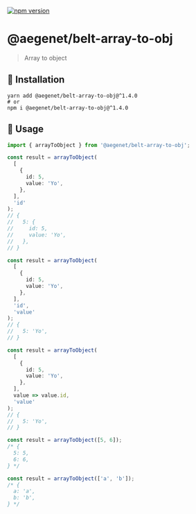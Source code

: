 [![npm version](https://img.shields.io/npm/v/@aegenet/belt-array-to-obj.svg)](https://www.npmjs.com/package/@aegenet/belt-array-to-obj)
<br>

# @aegenet/belt-array-to-obj

> Array to object

## 💾 Installation

```shell
yarn add @aegenet/belt-array-to-obj@^1.4.0
# or
npm i @aegenet/belt-array-to-obj@^1.4.0
```

## 📝 Usage

```typescript
import { arrayToObject } from '@aegenet/belt-array-to-obj';

const result = arrayToObject(
  [
    {
      id: 5,
      value: 'Yo',
    },
  ],
  'id'
);
// {
//   5: {
//     id: 5,
//     value: 'Yo',
//   },
// }
```

```typescript
const result = arrayToObject(
  [
    {
      id: 5,
      value: 'Yo',
    },
  ],
  'id',
  'value'
);
// {
//   5: 'Yo',
// }
```

```typescript
const result = arrayToObject(
  [
    {
      id: 5,
      value: 'Yo',
    },
  ],
  value => value.id,
  'value'
);
// {
//   5: 'Yo',
// }

const result = arrayToObject([5, 6]);
/* {
  5: 5,
  6: 6,
} */

const result = arrayToObject(['a', 'b']);
/* {
  a: 'a',
  b: 'b',
} */
```
